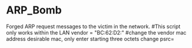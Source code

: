 # ARP_Bomb
Forged ARP request messages to the victim in the network.
#This script only works within the LAN
vendor = "BC:62:D2:" #change the vendor mac address desirable mac, only enter starting three octets
change psrc=<target IP address>
